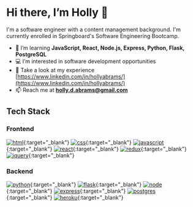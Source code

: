 # Hi there, I’m Holly 👋
I'm a software engineer with a content management background. I'm currently enrolled in Springboard's Software Engineering Bootcamp.

- 🌱  I’m learning **JavaScript, React, Node.js, Express, Python, Flask, PostgreSQL**
- 💻  I’m interested in software development opportunities
- 👀  Take a look at my experience [https://www.linkedin.com/in/hollyabrams/](https://www.linkedin.com/in/hollyabrams/)
- 📫  Reach me at **holly.d.abrams@gmail.com**

## Tech Stack

### Frontend

[![html](https://img.shields.io/badge/html-E34F26?style=for-the-badge&logo=html5&logoColor=FFFFFF)](https://developer.mozilla.org/en-US/docs/Web/HTML){:target="_blank"}
[![css](https://img.shields.io/badge/css-1572B6?style=for-the-badge&logo=css3&logoColor=FFFFFF)](https://developer.mozilla.org/en-US/docs/Web/CSS){:target="_blank"}
[![javascript](https://img.shields.io/badge/javascript-F7DF1E?style=for-the-badge&logo=Javascript&logoColor=000000)](https://developer.mozilla.org/en-US/docs/Web/JavaScript){:target="_blank"}
[![react](https://img.shields.io/badge/react-61DAFB?style=for-the-badge&logo=React&logoColor=000000)](https://reactjs.org/){:target="_blank"}
[![redux](https://img.shields.io/badge/redux-764ABC?style=for-the-badge&logo=Redux&logoColor=FFFFFF)](https://redux.js.org/){:target="_blank"}
[![jquery](https://img.shields.io/badge/jquery-0769AD?style=for-the-badge&logo=jquery&logoColor=FFFFFF)](https://jquery.com/){:target="_blank"}


### Backend
[![python](https://img.shields.io/badge/python-3776AB?style=for-the-badge&logo=python&logoColor=FFFFFF)](https://www.python.org/){:target="_blank"}
[![flask](https://img.shields.io/badge/flask-000000?style=for-the-badge&logo=flask&logoColor=FFFFFF)](https://flask.palletsprojects.com/en/2.1.x/){:target="_blank"}
[![node](https://img.shields.io/badge/node-339933?style=for-the-badge&logo=node.js&logoColor=FFFFFF)](https://nodejs.org/){:target="_blank"}
[![express](https://img.shields.io/badge/express-000000?style=for-the-badge&logo=express&logoColor=FFFFFF)](https://expressjs.com/){:target="_blank"}
[![postgres](https://img.shields.io/badge/postgresql-4169E1?style=for-the-badge&logo=postgresql&logoColor=FFFFFF)](https://www.postgresql.org/){:target="_blank"}
[![heroku](https://img.shields.io/badge/heroku-430098?style=for-the-badge&logo=heroku&logoColor=FFFFFF)](https://www.heroku.com/){:target="_blank"} 


<!---
hollyabrams/hollyabrams is a ✨ special ✨ repository because its `README.md` (this file) appears on your GitHub profile.
You can click the Preview link to take a look at your changes.
--->

